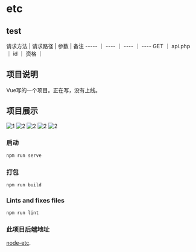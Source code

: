 # etc

## test

请求方法 | 请求路径 | 参数 | 备注
----- ｜ ---- ｜ ---- ｜ ----
GET ｜ api.php ｜ id ｜ 资格 ｜

## 项目说明

Vue写的一个项目。正在写，没有上线。

## 项目展示

![1](https://github.com/rijianyunxi/etc/blob/master/yanshi/11.png?raw=true)
![2](https://github.com/rijianyunxi/etc/blob/master/yanshi/12.png?raw=true)
![2](https://github.com/rijianyunxi/etc/blob/master/yanshi/13.png?raw=true)
![2](https://github.com/rijianyunxi/etc/blob/master/yanshi/14.png?raw=true)
![2](https://github.com/rijianyunxi/etc/blob/master/yanshi/15.png?raw=true)

### 启动

``` javascript
npm run serve
```

### 打包

``` javascript
npm run build
```

### Lints and fixes files

``` javascript
npm run lint
```

### 此项目后端地址

[node-etc](https://github.com/rijianyunxi/node-etc).
